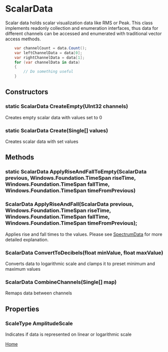 # ScalarData
Scalar data holds scalar visualization data like RMS or Peak. This class implements readonly collection and enumeration interfaces, thus data for different channels can be accessed and enumerated with traditional vector access methods.
```C#
    var channelCount = data.Count();
    var leftChannelData = data[0];
    var rightChannelData = data[1];
    for (var channelData in data)
    {
        // Do something useful
    }
```

## Constructors
### static ScalarData CreateEmpty(UInt32 channels)
Creates empty scalar data with values set to 0
### static ScalarData Create(Single[] values)
Creates scalar data with set values

## Methods
### static ScalarData ApplyRiseAndFallToEmpty(ScalarData previous, Windows.Foundation.TimeSpan riseTime, Windows.Foundation.TimeSpan fallTime, Windows.Foundation.TimeSpan timeFromPrevious)
### ScalarData ApplyRiseAndFall(ScalarData previous, Windows.Foundation.TimeSpan riseTime, Windows.Foundation.TimeSpan fallTime, Windows.Foundation.TimeSpan timeFromPrevious);
Applies rise and fall times to the values. Please see [SpectrumData](SpectrumData.md) for more detailed explanation.
### ScalarData ConvertToDecibels(float minValue, float maxValue)
Converts data to logarithmic scale and clamps it to preset minimum and maximum values
### ScalarData CombineChannels(Single[] map)
Remaps data between channels

## Properties
### ScaleType AmplitudeScale
Indicates if data is represented on linear or logarithmic scale

[Home](AudioVisualizer.md)
